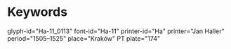 # Keywords
glyph-id="Ha-11_0113"
font-id="Ha-11"
printer-id="Ha"
printer="Jan Haller"
period="1505–1525"
place="Kraków"
PT plate="174"
